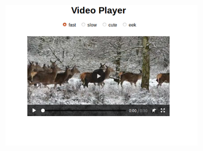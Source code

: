 ![alt text](https://raw.githubusercontent.com/akshaynathr/React-Projects/master/VideoPlayer/images/videoPlayer.png)
